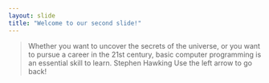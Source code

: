```yaml
---
layout: slide
title: "Welcome to our second slide!"
---
```

 > Whether you want to uncover the secrets of the universe, or you want to pursue a career in the 21st century, basic computer programming is an essential skill to learn.
Stephen Hawking
Use the left arrow to go back!
